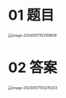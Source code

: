 # 01 题目 

<img src="https://cvp.oss-cn-shanghai.aliyuncs.com/picgo/202405171031687.png" alt="image-20240517103108619" style="zoom:50%;" />

# 02 答案

<img src="https://cvp.oss-cn-shanghai.aliyuncs.com/picgo/202405171032287.png" alt="image-20240517103215203" style="zoom:50%;" />